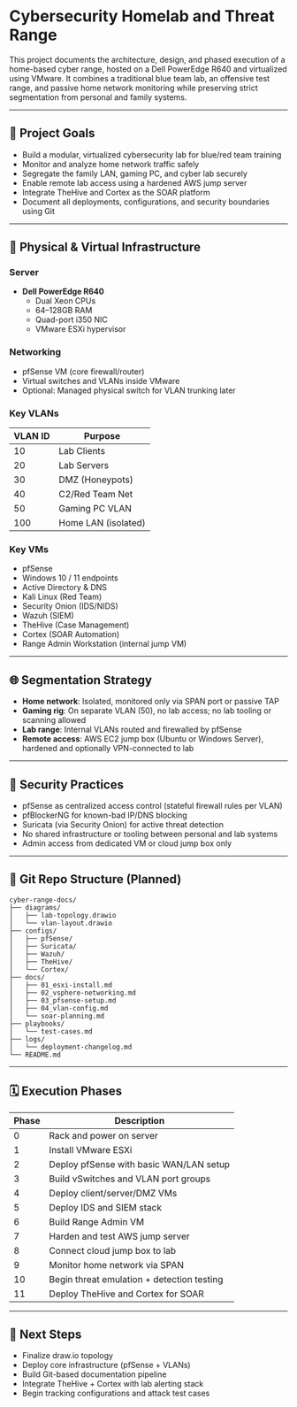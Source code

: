# Cybersecurity Homelab and Threat Range

This project documents the architecture, design, and phased execution of a home-based cyber range, hosted on a Dell PowerEdge R640 and virtualized using VMware. It combines a traditional blue team lab, an offensive test range, and passive home network monitoring while preserving strict segmentation from personal and family systems.

---

## 🌟 Project Goals

- Build a modular, virtualized cybersecurity lab for blue/red team training
- Monitor and analyze home network traffic safely
- Segregate the family LAN, gaming PC, and cyber lab securely
- Enable remote lab access using a hardened AWS jump server
- Integrate TheHive and Cortex as the SOAR platform
- Document all deployments, configurations, and security boundaries using Git

---

## 🧱 Physical & Virtual Infrastructure

### Server
- **Dell PowerEdge R640**
  - Dual Xeon CPUs
  - 64–128GB RAM
  - Quad-port i350 NIC
  - VMware ESXi hypervisor

### Networking
- pfSense VM (core firewall/router)
- Virtual switches and VLANs inside VMware
- Optional: Managed physical switch for VLAN trunking later

### Key VLANs
| VLAN ID | Purpose            |
|---------|--------------------|
| 10      | Lab Clients        |
| 20      | Lab Servers        |
| 30      | DMZ (Honeypots)    |
| 40      | C2/Red Team Net    |
| 50      | Gaming PC VLAN     |
| 100     | Home LAN (isolated)|

### Key VMs
- pfSense
- Windows 10 / 11 endpoints
- Active Directory & DNS
- Kali Linux (Red Team)
- Security Onion (IDS/NIDS)
- Wazuh (SIEM)
- TheHive (Case Management)
- Cortex (SOAR Automation)
- Range Admin Workstation (internal jump VM)

---

## 🌐 Segmentation Strategy

- **Home network**: Isolated, monitored only via SPAN port or passive TAP
- **Gaming rig**: On separate VLAN (50), no lab access; no lab tooling or scanning allowed
- **Lab range**: Internal VLANs routed and firewalled by pfSense
- **Remote access**: AWS EC2 jump box (Ubuntu or Windows Server), hardened and optionally VPN-connected to lab

---

## 🔐 Security Practices

- pfSense as centralized access control (stateful firewall rules per VLAN)
- pfBlockerNG for known-bad IP/DNS blocking
- Suricata (via Security Onion) for active threat detection
- No shared infrastructure or tooling between personal and lab systems
- Admin access from dedicated VM or cloud jump box only

---

## 📁 Git Repo Structure (Planned)

```
cyber-range-docs/
├── diagrams/
│   ├── lab-topology.drawio
│   └── vlan-layout.drawio
├── configs/
│   ├── pfSense/
│   ├── Suricata/
│   ├── Wazuh/
│   ├── TheHive/
│   └── Cortex/
├── docs/
│   ├── 01_esxi-install.md
│   ├── 02_vsphere-networking.md
│   ├── 03_pfsense-setup.md
│   ├── 04_vlan-config.md
│   └── soar-planning.md
├── playbooks/
│   └── test-cases.md
├── logs/
│   └── deployment-changelog.md
└── README.md
```

---

## 🗓️ Execution Phases

| Phase | Description                                |
|--------|--------------------------------------------|
| 0      | Rack and power on server                   |
| 1      | Install VMware ESXi                        |
| 2      | Deploy pfSense with basic WAN/LAN setup    |
| 3      | Build vSwitches and VLAN port groups       |
| 4      | Deploy client/server/DMZ VMs               |
| 5      | Deploy IDS and SIEM stack                  |
| 6      | Build Range Admin VM                       |
| 7      | Harden and test AWS jump server            |
| 8      | Connect cloud jump box to lab              |
| 9      | Monitor home network via SPAN              |
| 10     | Begin threat emulation + detection testing |
| 11     | Deploy TheHive and Cortex for SOAR         |

---

## 🧠 Next Steps
- Finalize draw.io topology
- Deploy core infrastructure (pfSense + VLANs)
- Build Git-based documentation pipeline
- Integrate TheHive + Cortex with lab alerting stack
- Begin tracking configurations and attack test cases
